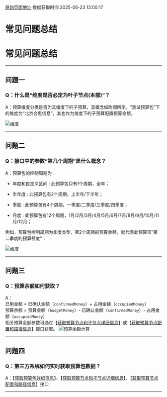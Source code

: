 [原始页面地址](https://docs.ekuaibao.com/docs/open-api/budget/question-answer)
数据获取时间 2025-06-23 13:00:17

# 常见问题总结

# 常见问题总结  
  
* * *

## 问题一​

### Q：什么是“维度是否必定为叶子节点(本部)”？​

A：预算维度分类是否为其维度下的子预算，其概念如附图所示，“测试预算包”下的维度为“北京合思信息”，其也作为维度下的子预算配置预算金额。

![维度](/assets/images/mustLeaf-f2699cd1d69915547a7a2ed5c3e2ad97.png)

* * *

## 问题二​

### Q：接口中的参数“第几个周期”是什么概念？​

A：预算包的控制周期为：  


  * 年度和自定义区间 : 此预算包只有1个周期，全年；

  * 半年度 : 此预算包有2个周期，上半年/下半年；

  * 季度 : 此预算包有4个周期，一季度/二季度/三季度/四季度；

  * 月度 : 此预算包有12个周期，1月/2月/3月/4月/5月/6月/7月/8月/9月/10月/11月/12月；

例如，预算包控制周期为季度类型，第2个周期的预算金额，就代表此预算项“第二季度的预算额度”：

![维度](/assets/images/periods-c79c059e8eb49e05dcd69a4e907d7d56.png)




* * *

## 问题三​

### Q：预算余额如何获取？​

A：  
已用金额 = 已确认金额（`confirmedMoney`）+ 占用金额（`occupiedMoney`）  
预算余额 = 预算金额（`budgetMoney`）- 已确认金额（`confirmedMoney`）- 占用金额（`occupiedMoney`）  
相关预算金额参数可通过【[获取预算节点和子节点详细信息](/docs/open-api/budget/get-BudgetsDetails-ByPage)】或【[获取预算节点配置和路径信息](/docs/next/open-api/budget/search-budget-node)】接口获取。 ![预算余额计算](/assets/images/预算余额计算-8bc69012465507b3f1677831e9e086c5.png)

* * *

## 问题四​

### Q：第三方系统如何实时获取预算包数据？​

A：【[获取预算包详细信息](/docs/open-api/budget/get-budget-details)】、【[获取预算节点和子节点详细信息](/docs/open-api/budget/get-BudgetsDetails-ByPage)】、【[获取预算节点配置和路径信息](/docs/next/open-api/budget/search-budget-node)】接口

* * *
